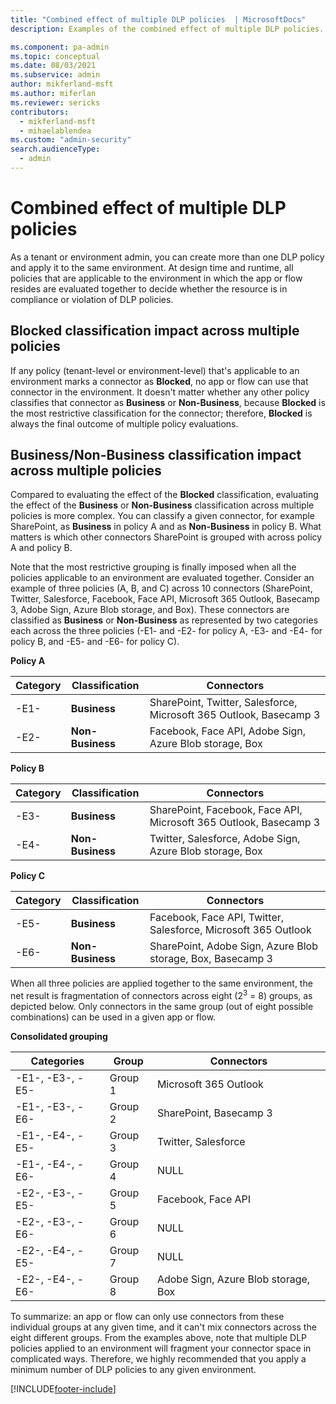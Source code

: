 ```yaml
---
title: "Combined effect of multiple DLP policies  | MicrosoftDocs"
description: Examples of the combined effect of multiple DLP policies.

ms.component: pa-admin
ms.topic: conceptual
ms.date: 08/03/2021
ms.subservice: admin
author: mikferland-msft
ms.author: miferlan
ms.reviewer: sericks
contributors:
  - mikferland-msft
  - mihaelablendea
ms.custom: "admin-security"
search.audienceType: 
  - admin
---
```


# Combined effect of multiple DLP policies

As a tenant or environment admin, you can create more than one DLP policy and apply it to the same environment. At design time and runtime, all policies that are applicable to the environment in which the app or flow resides are evaluated together to decide whether the resource is in compliance or violation of DLP policies.

## Blocked classification impact across multiple policies

If any policy (tenant-level or environment-level) that's applicable to an environment marks a connector as **Blocked**, no app or flow can use that connector in the environment. It doesn't matter whether any other policy classifies that connector as **Business** or **Non-Business**, because **Blocked** is the most restrictive classification for the connector; therefore, **Blocked** is always the final outcome of multiple policy evaluations. 

## Business/Non-Business classification impact across multiple policies

Compared to evaluating the effect of the **Blocked** classification, evaluating the effect of the **Business** or **Non-Business** classification across multiple policies is more complex. You can classify a given connector, for example SharePoint, as **Business** in policy A and as **Non-Business** in policy B. What matters is which other connectors SharePoint is grouped with across policy A and policy B. 

Note that the most restrictive grouping is finally imposed when all the policies applicable to an environment are evaluated together. Consider an example of three policies (A, B, and C) across 10 connectors (SharePoint, Twitter, Salesforce, Facebook, Face API, Microsoft 365 Outlook, Basecamp 3, Adobe Sign, Azure Blob storage, and Box). These connectors are classified as **Business** or **Non-Business** as represented by two categories each across the three policies (-E1- and -E2- for policy A, -E3- and -E4- for policy B, and -E5- and -E6- for policy C).

**Policy A**

| Category | Classification | Connectors |
| -------- | -------------- | ---------- |
| -E1- | **Business** | SharePoint, Twitter, Salesforce, Microsoft 365 Outlook, Basecamp 3 |
| -E2- | **Non-Business** | Facebook, Face API, Adobe Sign, Azure Blob storage, Box |

**Policy B** 

| Category | Classification | Connectors |
| -------- | -------------- | ---------- |
| -E3- | **Business**  | SharePoint, Facebook, Face API, Microsoft 365 Outlook, Basecamp 3 |
| -E4- | **Non-Business** | Twitter, Salesforce, Adobe Sign, Azure Blob storage, Box |

**Policy C** 

| Category | Classification | Connectors |
| -------- | -------------- | ---------- |
| -E5- | **Business** | Facebook, Face API, Twitter, Salesforce, Microsoft 365 Outlook |
| -E6- | **Non-Business** | SharePoint, Adobe Sign, Azure Blob storage, Box, Basecamp 3 |

When all three policies are applied together to the same environment, the net result is fragmentation of connectors across eight (2<sup>3</sup> = 8) groups, as depicted below. Only connectors in the same group (out of eight possible combinations) can be used in a given app or flow. 

**Consolidated grouping** 

| Categories | Group | Connectors |
| ---------- | ----- | ---------- |
| -E1-, -E3-, -E5- | Group 1 | Microsoft 365 Outlook |
| -E1-, -E3-, -E6- | Group 2 | SharePoint, Basecamp 3 |
| -E1-, -E4-, -E5- | Group 3 | Twitter, Salesforce |
| -E1-, -E4-, -E6- | Group 4 | NULL |
| -E2-, -E3-, -E5- | Group 5 | Facebook, Face API |
| -E2-, -E3-, -E6- | Group 6 | NULL |
| -E2-, -E4-, -E5- | Group 7 | NULL |
| -E2-, -E4-, -E6- | Group 8 | Adobe Sign, Azure Blob storage, Box |

To summarize: an app or flow can only use connectors from these individual groups at any given time, and it can't mix connectors across the eight different groups. From the examples above, note that multiple DLP policies applied to an environment will fragment your connector space in complicated ways. Therefore, we highly recommended that you apply a minimum number of DLP policies to any given environment. 




[!INCLUDE[footer-include](../includes/footer-banner.md)]
